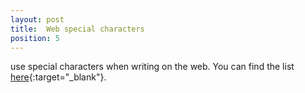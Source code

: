 ```yaml
---
layout: post
title:  Web special characters
position: 5
---
```

use special characters when writing on the web. You can find the list [here](https://dev.w3.org/html5/html-author/charref){:target="_blank"}.
